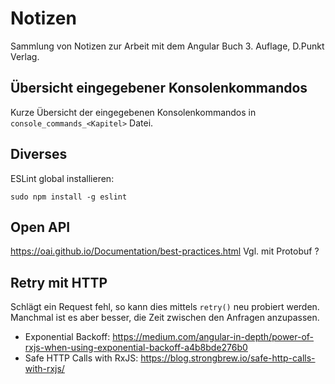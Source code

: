 # Notizen

Sammlung von Notizen zur Arbeit mit dem Angular Buch 3. Auflage, D.Punkt Verlag.

## Übersicht eingegebener Konsolenkommandos

Kurze Übersicht der eingegebenen Konsolenkommandos in `console_commands_<Kapitel>` Datei.

## Diverses

ESLint global installieren:

`sudo npm install -g eslint`
 
## Open API

<https://oai.github.io/Documentation/best-practices.html>
Vgl. mit Protobuf ?

## Retry mit HTTP

Schlägt ein Request fehl, so kann dies mittels `retry()` neu probiert werden.
Manchmal ist es aber besser, die Zeit zwischen den Anfragen anzupassen.

* Exponential Backoff: <https://medium.com/angular-in-depth/power-of-rxjs-when-using-exponential-backoff-a4b8bde276b0>
* Safe HTTP Calls with RxJS: <https://blog.strongbrew.io/safe-http-calls-with-rxjs/>
